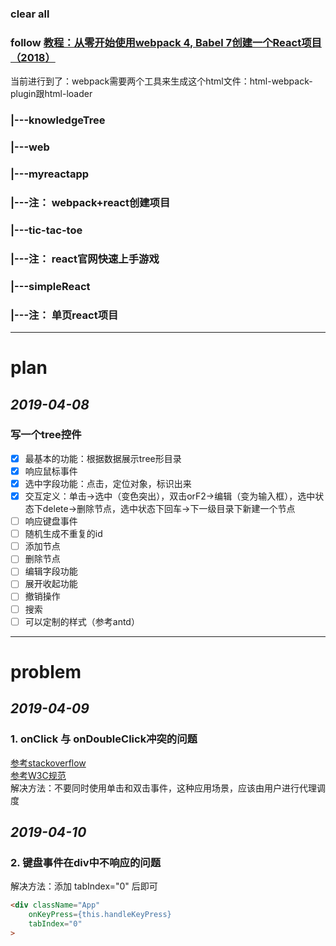 ### clear all
### follow [教程：从零开始使用webpack 4, Babel 7创建一个React项目（2018）](https://zhuanlan.zhihu.com/p/47704649)
当前进行到了：webpack需要两个工具来生成这个html文件：html-webpack-plugin跟html-loader

### |---knowledgeTree
### |---web
###     |---myreactapp
###         |---注： webpack+react创建项目
###     |---tic-tac-toe
###         |---注： react官网快速上手游戏
###     |---simpleReact 
###         |---注： 单页react项目

-------------

# plan
## *2019-04-08*
### 写一个tree控件
- [x] 最基本的功能：根据数据展示tree形目录
- [X] 响应鼠标事件
- [X] 选中字段功能：点击，定位对象，标识出来
- [X] 交互定义：单击->选中（变色突出），双击orF2->编辑（变为输入框），选中状态下delete->删除节点，选中状态下回车->下一级目录下新建一个节点
- [ ] 响应键盘事件
- [ ] 随机生成不重复的id
- [ ] 添加节点
- [ ] 删除节点
- [ ] 编辑字段功能
- [ ] 展开收起功能
- [ ] 撤销操作
- [ ] 搜索
- [ ] 可以定制的样式（参考antd）

--------------

# problem
## *2019-04-09*
### 1. onClick 与 onDoubleClick冲突的问题
[参考stackoverflow](https://stackoverflow.com/questions/25777826/onclick-works-but-ondoubleclick-is-ignored-on-react-component)  
[参考W3C规范](https://www.w3.org/TR/DOM-Level-3-Events/#event-type-dblclick)  
解决方法：不要同时使用单击和双击事件，这种应用场景，应该由用户进行代理调度  

## *2019-04-10*
### 2. 键盘事件在div中不响应的问题  
解决方法：添加 tabIndex="0" 后即可
```html
<div className="App"
    onKeyPress={this.handleKeyPress}
    tabIndex="0"
>
```
